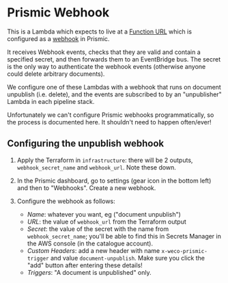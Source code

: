 # Prismic Webhook

This is a Lambda which expects to live at a [Function URL](https://docs.aws.amazon.com/lambda/latest/dg/lambda-urls.html) which is configured as a [webhook](https://prismic.io/docs/webhooks) in Prismic.

It receives Webhook events, checks that they are valid and contain a specified secret, and then forwards them to an EventBridge bus. The secret is the only way to authenticate the webhook events (otherwise anyone could delete arbitrary documents).

We configure one of these Lambdas with a webhook that runs on document unpublish (i.e. delete), and the events are subscribed to by an "unpublisher" Lambda in each pipeline stack.

Unfortunately we can't configure Prismic webhooks programmatically, so the process is documented here. It shouldn't need to happen often/ever!

## Configuring the unpublish webhook

1. Apply the Terraform in `infrastructure`: there will be 2 outputs, `webhook_secret_name` and `webhook_url`. Note these down.
2. In the Prismic dashboard, go to settings (gear icon in the bottom left) and then to "Webhooks". Create a new webhook.
3. Configure the webhook as follows:

   - _Name_: whatever you want, eg ("document unpublish")
   - _URL_: the value of `webhook_url` from the Terraform output
   - _Secret_: the value of the secret with the name from `webhook_secret_name`; you'll be able to find this in Secrets Manager in the AWS console (in the catalogue account).
   - _Custom Headers_: add a new header with name `x-weco-prismic-trigger` and value `document-unpublish`. Make sure you click the "add" button after entering these details!
   - _Triggers_: "A document is unpublished" only.

